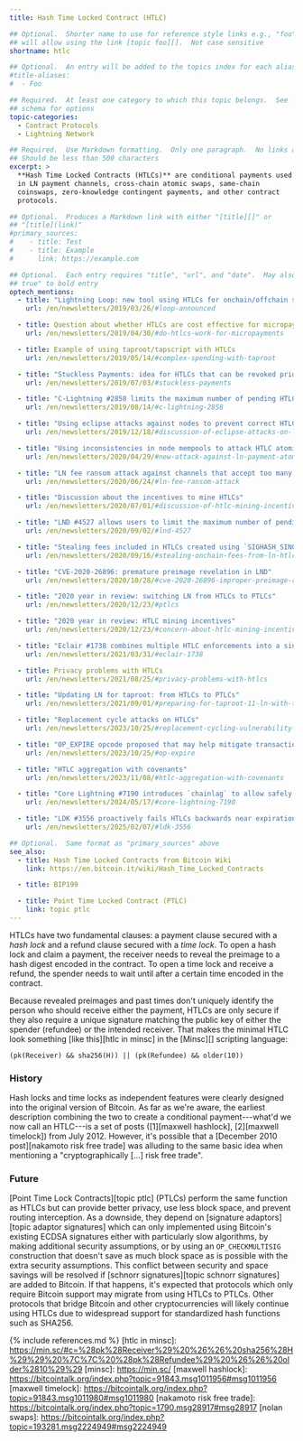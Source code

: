 ```yaml
---
title: Hash Time Locked Contract (HTLC)

## Optional.  Shorter name to use for reference style links e.g., "foo"
## will allow using the link [topic foo][].  Not case sensitive
shortname: htlc

## Optional.  An entry will be added to the topics index for each alias
#title-aliases:
#  - Foo

## Required.  At least one category to which this topic belongs.  See
## schema for options
topic-categories:
  - Contract Protocols
  - Lightning Network

## Required.  Use Markdown formatting.  Only one paragraph.  No links allowed.
## Should be less than 500 characters
excerpt: >
  **Hash Time Locked Contracts (HTLCs)** are conditional payments used
  in LN payment channels, cross-chain atomic swaps, same-chain
  coinswaps, zero-knowledge contingent payments, and other contract
  protocols.

## Optional.  Produces a Markdown link with either "[title][]" or
## "[title](link)"
#primary_sources:
#    - title: Test
#    - title: Example
#      link: https://example.com

## Optional.  Each entry requires "title", "url", and "date".  May also use "feature:
## true" to bold entry
optech_mentions:
  - title: "Lightning Loop: new tool using HTLCs for onchain/offchain swaps"
    url: /en/newsletters/2019/03/26/#loop-announced

  - title: Question about whether HTLCs are cost effective for micropayments
    url: /en/newsletters/2019/04/30/#do-htlcs-work-for-micropayments

  - title: Example of using taproot/tapscript with HTLCs
    url: /en/newsletters/2019/05/14/#complex-spending-with-taproot

  - title: "Stuckless Payments: idea for HTLCs that can be revoked prior to acceptance"
    url: /en/newsletters/2019/07/03/#stuckless-payments

  - title: "C-Lightning #2858 limits the maximum number of pending HTLCs to limit costs"
    url: /en/newsletters/2019/08/14/#c-lightning-2858

  - title: "Using eclipse attacks against nodes to prevent correct HTLC processing"
    url: /en/newsletters/2019/12/18/#discussion-of-eclipse-attacks-on-ln-nodes

  - title: "Using inconsistencies in node mempools to attack HTLC atomicity"
    url: /en/newsletters/2020/04/29/#new-attack-against-ln-payment-atomicity

  - title: "LN fee ransom attack against channels that accept too many HTLCs"
    url: /en/newsletters/2020/06/24/#ln-fee-ransom-attack

  - title: "Discussion about the incentives to mine HTLCs"
    url: /en/newsletters/2020/07/01/#discussion-of-htlc-mining-incentives

  - title: "LND #4527 allows users to limit the maximum number of pending HTLCs"
    url: /en/newsletters/2020/09/02/#lnd-4527

  - title: "Stealing fees included in HTLCs created using `SIGHASH_SINGLE`"
    url: /en/newsletters/2020/09/16/#stealing-onchain-fees-from-ln-htlcs

  - title: "CVE-2020-26896: premature preimage revelation in LND"
    url: /en/newsletters/2020/10/28/#cve-2020-26896-improper-preimage-revelation

  - title: "2020 year in review: switching LN from HTLCs to PTLCs"
    url: /en/newsletters/2020/12/23/#ptlcs

  - title: "2020 year in review: HTLC mining incentives"
    url: /en/newsletters/2020/12/23/#concern-about-htlc-mining-incentives

  - title: "Eclair #1738 combines multiple HTLC enforcements into a single transaction"
    url: /en/newsletters/2021/03/31/#eclair-1738

  - title: Privacy problems with HTLCs
    url: /en/newsletters/2021/08/25/#privacy-problems-with-htlcs

  - title: "Updating LN for taproot: from HTLCs to PTLCs"
    url: /en/newsletters/2021/09/01/#preparing-for-taproot-11-ln-with-taproot

  - title: "Replacement cycle attacks on HTLCs"
    url: /en/newsletters/2023/10/25/#replacement-cycling-vulnerability-against-htlcs

  - title: "OP_EXPIRE opcode proposed that may help mitigate transaction pinning of HTLCs"
    url: /en/newsletters/2023/10/25/#op-expire

  - title: "HTLC aggregation with covenants"
    url: /en/newsletters/2023/11/08/#htlc-aggregation-with-covenants

  - title: "Core Lightning #7190 introduces `chainlag` to allow safely sending payments during block sync"
    url: /en/newsletters/2024/05/17/#core-lightning-7190

  - title: "LDK #3556 proactively fails HTLCs backwards near expiration even before upstream confirmation"
    url: /en/newsletters/2025/02/07/#ldk-3556

## Optional.  Same format as "primary_sources" above
see_also:
  - title: Hash Time Locked Contracts from Bitcoin Wiki
    link: https://en.bitcoin.it/wiki/Hash_Time_Locked_Contracts

  - title: BIP199

  - title: Point Time Locked Contract (PTLC)
    link: topic ptlc
---
```

HTLCs have two fundamental clauses: a payment clause secured with a
*hash lock* and a refund clause secured with a *time lock*.  To open a
hash lock and claim a payment, the receiver needs to reveal the
preimage to a hash digest encoded in the contract.  To open a time
lock and receive a refund, the spender needs to wait until after a
certain time encoded in the contract.

Because revealed preimages and past times don't uniquely identify the
person who should receive either the payment, HTLCs are only secure if
they also require a unique signature matching the public key of either
the spender (refundee) or the intended receiver.  That makes the
minimal HTLC look something [like this][htlc in minsc] in the
[Minsc][] scripting language:

```hack
(pk(Receiver) && sha256(H)) || (pk(Refundee) && older(10))
```

### History

Hash locks and time locks as independent features were clearly
designed into the original version of Bitcoin.  As far as we're aware,
the earliest description combining the two to create a conditional
payment---what'd we now call an HTLC---is a set of posts ([1][maxwell
hashlock], [2][maxwell timelock]) from July 2012. However, it's
possible that a [December 2010 post][nakamoto risk free trade] was
alluding to the same basic idea when mentioning a "cryptographically
[...] risk free trade".

### Future

[Point Time Lock Contracts][topic ptlc] (PTLCs) perform the same
function as HTLCs but can provide better privacy, use less block
space, and prevent routing interception.  As a downside, they depend
on [signature adaptors][topic adaptor signatures] which can only
implemented using Bitcoin's existing ECDSA signatures either with
particularly slow algorithms, by making additional security
assumptions, or by using an `OP_CHECKMULTISIG`
construction that doesn't save as much block space as is possible with
the extra security assumptions.  This conflict between security and
space savings will be resolved if [schnorr signatures][topic schnorr
signatures] are added to Bitcoin.  If that happens, it's expected that
protocols which only require Bitcoin support may migrate from using
HTLCs to PTLCs.  Other protocols that bridge Bitcoin and other
cryptocurrencies will likely continue using HTLCs due to widespread
support for standardized hash functions such as SHA256.

{% include references.md %}
[htlc in minsc]: https://min.sc/#c=%28pk%28Receiver%29%20%26%26%20sha256%28H%29%29%20%7C%7C%20%28pk%28Refundee%29%20%26%26%20older%2810%29%29
[minsc]: https://min.sc/
[maxwell hashlock]: https://bitcointalk.org/index.php?topic=91843.msg1011956#msg1011956
[maxwell timelock]: https://bitcointalk.org/index.php?topic=91843.msg1011980#msg1011980
[nakamoto risk free trade]: https://bitcointalk.org/index.php?topic=1790.msg28917#msg28917
[nolan swaps]: https://bitcointalk.org/index.php?topic=193281.msg2224949#msg2224949
